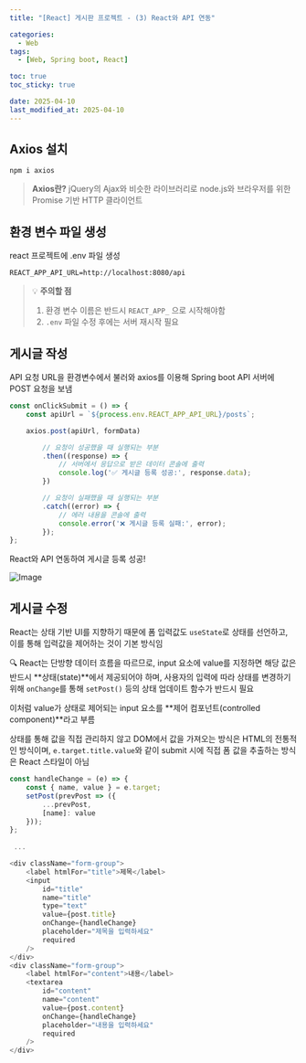 ```yaml
---
title: "[React] 게시판 프로젝트 - (3) React와 API 연동"

categories:
  - Web
tags:
  - [Web, Spring boot, React]

toc: true
toc_sticky: true

date: 2025-04-10
last_modified_at: 2025-04-10
---
```


## Axios 설치
```
npm i axios
```
> **Axios란?** jQuery의 Ajax와 비슷한 라이브러리로  node.js와 브라우저를 위한 Promise 기반 HTTP 클라이언트  



## 환경 변수 파일 생성
react 프로젝트에 .env 파일 생성
```
REACT_APP_API_URL=http://localhost:8080/api
```

> 💡 **주의할 점** <br/>
> 1. 환경 변수 이름은 반드시 `REACT_APP_` 으로 시작해야함<br/>
> 2. `.env` 파일 수정 후에는 서버 재시작 필요  



## 게시글 작성
API 요청 URL을 환경변수에서 불러와 axios를 이용해 
Spring boot API 서버에 POST 요청을 보냄

```js
const onClickSubmit = () => {
    const apiUrl = `${process.env.REACT_APP_API_URL}/posts`;

    axios.post(apiUrl, formData)

        // 요청이 성공했을 때 실행되는 부분
        .then((response) => {
            // 서버에서 응답으로 받은 데이터 콘솔에 출력
            console.log('✅ 게시글 등록 성공:', response.data);
        })

        // 요청이 실패했을 때 실행되는 부분
        .catch((error) => {
            // 에러 내용을 콘솔에 출력
            console.error('❌ 게시글 등록 실패:', error);
        });
};
```

React와 API 연동하여 게시글 등록 성공!

![Image](https://github.com/user-attachments/assets/97c9e603-36a0-424e-a610-920f882565e7)  




## 게시글 수정
React는 상태 기반 UI를 지향하기 때문에 폼 입력값도 `useState`로 상태를 선언하고, 이를 통해 입력값을 제어하는 것이 기본 방식임

🔍 React는 단방향 데이터 흐름을 따르므로, input 요소에 value를 지정하면 해당 값은 반드시 **상태(state)**에서 제공되어야 하며, 사용자의 입력에 따라 상태를 변경하기 위해 `onChange`를 통해 `setPost()` 등의 상태 업데이트 함수가 반드시 필요

이처럼 value가 상태로 제어되는 input 요소를 **제어 컴포넌트(controlled component)**라고 부름

상태를 통해 값을 직접 관리하지 않고 DOM에서 값을 가져오는 방식은 HTML의 전통적인 방식이며, `e.target.title.value`와 같이 submit 시에 직접 폼 값을 추출하는 방식은 React 스타일이 아님

```js
const handleChange = (e) => {
    const { name, value } = e.target;
    setPost(prevPost => ({
        ...prevPost,
        [name]: value
    }));
};
 
 ...

<div className="form-group">
    <label htmlFor="title">제목</label>
    <input
        id="title"
        name="title"
        type="text"
        value={post.title}
        onChange={handleChange}
        placeholder="제목을 입력하세요"
        required
    />
</div>
<div className="form-group">
    <label htmlFor="content">내용</label>
    <textarea
        id="content"
        name="content"
        value={post.content}
        onChange={handleChange}
        placeholder="내용을 입력하세요"
        required
    />
</div>
```
